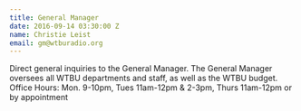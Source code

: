 ```yaml
---
title: General Manager
date: 2016-09-14 03:30:00 Z
name: Christie Leist
email: gm@wtburadio.org
---
```


Direct general inquiries to the General Manager. The General Manager oversees all WTBU departments and staff, as well as the WTBU budget.
Office Hours: Mon. 9-10pm, Tues 11am-12pm & 2-3pm, Thurs 11am-12pm or by appointment